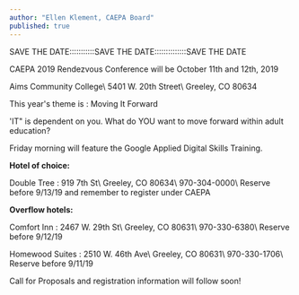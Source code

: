 ```yaml
---
author: "Ellen Klement, CAEPA Board"
published: true
---
```


SAVE THE DATE:::::::::::SAVE THE DATE::::::::::::::SAVE THE DATE

CAEPA 2019 Rendezvous Conference will be October 11th and 12th, 2019

Aims Community College\\
5401 W. 20th Street\\
Greeley, CO 80634

This year's theme is : Moving It Forward

'IT" is dependent on you. What do YOU want to move forward within adult education?

Friday morning will feature the Google Applied Digital Skills Training.

**Hotel of choice:**

Double Tree
: 919 7th St\\
  Greeley, CO 80634\\
  970-304-0000\\
  Reserve before 9/13/19 and remember to register under CAEPA

**Overflow hotels:**

Comfort Inn
: 2467 W. 29th St\\
  Greeley, CO 80631\\
  970-330-6380\\
  Reserve before 9/12/19

Homewood Suites
: 2510 W. 46th Ave\\
  Greeley, CO 80631\\
  970-330-1706\\
  Reserve before 9/11/19

Call for Proposals and registration information will follow soon!
